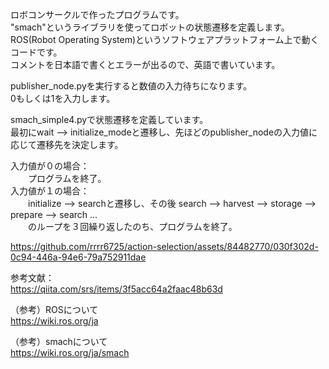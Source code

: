 ロボコンサークルで作ったプログラムです。  
"smach"というライブラリを使ってロボットの状態遷移を定義します。  
ROS(Robot Operating System)というソフトウェアプラットフォーム上で動くコードです。  
コメントを日本語で書くとエラーが出るので、英語で書いています。  
  
publisher_node.pyを実行すると数値の入力待ちになります。  
0もしくは1を入力します。  
  
smach_simple4.pyで状態遷移を定義しています。  
最初にwait --> initialize_modeと遷移し、先ほどのpublisher_nodeの入力値に応じて遷移先を決定します。  
  
入力値が０の場合：  
　　プログラムを終了。  
入力値が１の場合：  
　　initialize --> searchと遷移し、その後
    search --> harvest --> storage --> prepare --> search ...  
　　のループを３回繰り返したのち、プログラムを終了。  

https://github.com/rrrr6725/action-selection/assets/84482770/030f302d-0c94-446a-94e6-79a752911dae

    
  参考文献：  
  https://qiita.com/srs/items/3f5acc64a2faac48b63d   
  
（参考）ROSについて  
 https://wiki.ros.org/ja  
   
（参考）smachについて  
 https://wiki.ros.org/ja/smach






